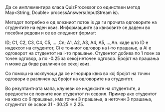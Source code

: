 Да се имплементира класа QuizProcessor со единствен метод Map<String, Double> processAnswers(InputStream is).

Методот потребно е од влезниот поток is да ги прочита одговорите на студентите на еден квиз. Информациите за квизовите се дадени во посебни редови и се во следниот формат:

ID; C1, C2, C3, C4, C5, … ,Cn; A1, A2, A3, A4, A5, …,An. 
каде што ID е индексот на студентот, Ci е точниот одговор на i-то прашање, а Ai е одговорот на студентот на i-то прашање. Студентот добива по 1 поен за точен одговор, а по -0.25 за секој неточен одговор. Бројот на прашања n може да биде различен во секој квиз.

Со помош на исклучоци да се игнорира квиз во кој бројот на точни одговори е различен од бројот на одговорите на студентот.

Во резултантната мапа, клучеви се индексите на студентите, а вредности се поените кои студентот ги освоил. Пример ако студентот на квиз со 6 прашања, има точни 3 прашања, а неточни 3 прашања, студентот ќе освои 3*1 - 3*0.25 = 2.25.
